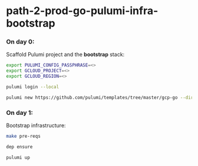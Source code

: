 # path-2-prod-go-pulumi-infra-bootstrap

### On day 0:

Scaffold Pulumi project and the **bootstrap** stack:

```sh
export PULUMI_CONFIG_PASSPHRASE=<>
export GCLOUD_PROJECT=<>
export GCLOUD_REGION=<>

pulumi login --local

pulumi new https://github.com/pulumi/templates/tree/master/gcp-go --dir ./ --force --secrets-provider passphrase --name path-2-prod-infra-bootstrap --stack bootstrap --description "Bootstraps Day 1 Infrastructure"
```

### On day 1:

Bootstrap infrastructure:

```sh
make pre-reqs

dep ensure

pulumi up
```
